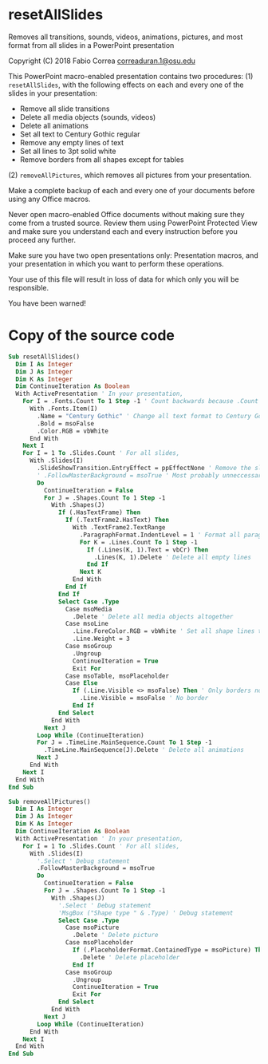 # resetAllSlides

Removes all transitions, sounds, videos, animations, pictures, and most format from all slides in a PowerPoint presentation

Copyright (C) 2018 Fabio Correa correaduran.1@osu.edu

This PowerPoint macro-enabled presentation contains two procedures: (1) `resetAllSlides`, with the following effects on each and every one of the slides in your presentation:

* Remove all slide transitions
* Delete all media objects (sounds, videos)
* Delete all animations
* Set all text to Century Gothic regular
* Remove any empty lines of text
* Set all lines to 3pt solid white
* Remove borders from all shapes except for tables

(2) `removeAllPictures`, which removes all pictures from your presentation.

Make a complete backup of each and every one of your documents before using any Office macros.

Never open macro-enabled Office documents without making sure they come from a trusted source. Review them using PowerPoint Protected View and make sure you understand each and every instruction before you proceed any further.

Make sure you have two open presentations only: Presentation macros, and your presentation in which you want to perform these operations.

Your use of this file will result in loss of data for which only you will be responsible.

You have been warned!

# Copy of the source code

```vb
Sub resetAllSlides()
  Dim I As Integer
  Dim J As Integer
  Dim K As Integer
  Dim ContinueIteration As Boolean
  With ActivePresentation ' In your presentation,
    For I = .Fonts.Count To 1 Step -1 ' Count backwards because .Count changes
      With .Fonts.Item(I)
        .Name = "Century Gothic" ' Change all text format to Century Gothic regular white
        .Bold = msoFalse
        .Color.RGB = vbWhite
      End With
    Next I
    For I = 1 To .Slides.Count ' For all slides,
      With .Slides(I)
        .SlideShowTransition.EntryEffect = ppEffectNone ' Remove the slide transition
        ' .FollowMasterBackground = msoTrue ' Most probably unneccessary.
        Do
          ContinueIteration = False
          For J = .Shapes.Count To 1 Step -1
            With .Shapes(J)
              If (.HasTextFrame) Then
                If (.TextFrame2.HasText) Then
                  With .TextFrame2.TextRange
                    .ParagraphFormat.IndentLevel = 1 ' Format all paragraphs as first level with no indentation
                    For K = .Lines.Count To 1 Step -1
                      If (.Lines(K, 1).Text = vbCr) Then
                        .Lines(K, 1).Delete ' Delete all empty lines
                      End If
                    Next K
                  End With
                End If
              End If
              Select Case .Type
                Case msoMedia
                  .Delete ' Delete all media objects altogether
                Case msoLine
                  .Line.ForeColor.RGB = vbWhite ' Set all shape lines to 3pt solid white
                  .Line.Weight = 3
                Case msoGroup
                  .Ungroup
                  ContinueIteration = True
                  Exit For
                Case msoTable, msoPlaceholder
                Case Else
                  If (.Line.Visible <> msoFalse) Then ' Only borders not previously marked as invisible
                    .Line.Visible = msoFalse ' No border
                  End If
              End Select
            End With
          Next J
        Loop While (ContinueIteration)
        For J = .TimeLine.MainSequence.Count To 1 Step -1
          .TimeLine.MainSequence(J).Delete ' Delete all animations
        Next J
      End With
    Next I
  End With
End Sub

Sub removeAllPictures()
  Dim I As Integer
  Dim J As Integer
  Dim K As Integer
  Dim ContinueIteration As Boolean
  With ActivePresentation ' In your presentation,
    For I = 1 To .Slides.Count ' For all slides,
      With .Slides(I)
        '.Select ' Debug statement
        .FollowMasterBackground = msoTrue
        Do
          ContinueIteration = False
          For J = .Shapes.Count To 1 Step -1
            With .Shapes(J)
              '.Select ' Debug statement
              'MsgBox ("Shape type " & .Type) ' Debug statement
              Select Case .Type
                Case msoPicture
                  .Delete ' Delete picture
                Case msoPlaceholder
                  If (.PlaceholderFormat.ContainedType = msoPicture) Then
                    .Delete ' Delete placeholder
                  End If
                Case msoGroup
                  .Ungroup
                  ContinueIteration = True
                  Exit For
              End Select
            End With
          Next J
        Loop While (ContinueIteration)
      End With
    Next I
  End With
End Sub

```
